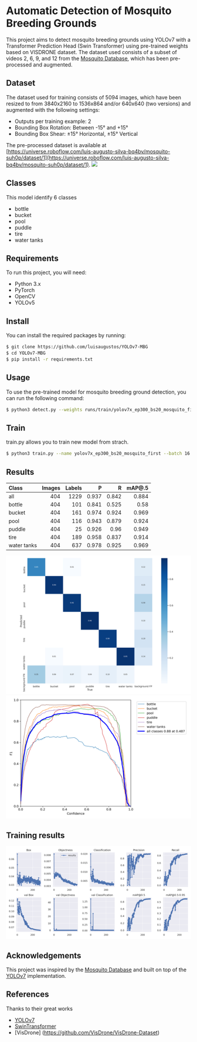 # Automatic Detection of Mosquito Breeding Grounds

This project aims to detect mosquito breeding grounds using YOLOv7 with a Transformer Prediction Head (Swin Transformer) using pre-trained weights based on VISDRONE dataset. The dataset used consists of a subset of videos 2, 6, 9, and 12 from the [Mosquito Database](https://www02.smt.ufrj.br/~tvdigital/database/mosquito/), which has been pre-processed and augmented.

## Dataset

The dataset used for training consists of 5094 images, which have been resized to from 3840x2160 to 1536x864 and/or 640x640 (two versions) and augmented with the following settings:

- Outputs per training example: 2
- Bounding Box Rotation: Between -15° and +15°
- Bounding Box Shear: ±15° Horizontal, ±15° Vertical

The pre-processed dataset is available at [https://universe.roboflow.com/luis-augusto-silva-bq4bv/mosquito-suh0p/dataset/1](https://universe.roboflow.com/luis-augusto-silva-bq4bv/mosquito-suh0p/dataset/1).
<a href="https://universe.roboflow.com/luis-augusto-silva-bq4bv/mosquito-suh0p">
    <img src="https://app.roboflow.com/images/download-dataset-badge.svg"></img>
</a>


## Classes

This model identify 6 classes 
- bottle
- bucket
- pool
- puddle
- tire
- water tanks
 

## Requirements

To run this project, you will need:

- Python 3.x
- PyTorch
- OpenCV
- YOLOv5


## Install
You can install the required packages by running:

```bash
$ git clone https://github.com/luisaugustos/YOLOv7-MBG
$ cd YOLOv7-MBG
$ pip install -r requirements.txt
```

## Usage
To use the pre-trained model for mosquito breeding ground detection, you can run the following command:
```bash
$ python3 detect.py --weights runs/train/yolov7x_ep300_bs20_mosquito_first9/weights/best.pt --conf 0.25 --img-size 640 --source /Users/luisaugustos/Downloads/dataset_mosquito/video10.avi
```

## Train
train.py allows you to train new model from strach.
```bash
$ python3 train.py --name yolov7x_ep300_bs20_mosquito_first --batch 16 --workers 4 --epochs 300 --data mosquito-1/data.yaml --weights yolov7x_training.pt --cfg cfg/training/yolov7x.yaml
``` 

## Results 
| Class         | Images | Labels | P     | R     | mAP@.5 |  
|:--------------|-------:|-------:|------:|------:|-------:|
| all           |    404 |   1229 | 0.937 | 0.842 |  0.884 |
| bottle        |    404 |    101 | 0.841 | 0.525 |   0.58 |
| bucket        |    404 |    161 | 0.974 | 0.924 |  0.969 |
| pool          |    404 |    116 | 0.943 | 0.879 |  0.924 |
| puddle        |    404 |     25 | 0.926 |  0.96 |  0.949 |
| tire          |    404 |    189 | 0.958 | 0.837 |  0.914 |
| water tanks   |    404 |    637 | 0.978 | 0.925 |  0.969 |

![Confusion Matrix](confusion_matrix.png)
![F1 Curve](F1_curve.png)

## Training results 
![Results](results.png)


## Acknowledgements

This project was inspired by the [Mosquito Database](https://www02.smt.ufrj.br/~tvdigital/database/mosquito/) and built on top of the [YOLOv7](https://github.com/WongKinYiu/yolov7) implementation.

## References
Thanks to their great works
* [YOLOv7](https://github.com/WongKinYiu/yolov7)
* [SwinTransformer](https://github.com/microsoft/Swin-Transformer)
* [VisDrone] (https://github.com/VisDrone/VisDrone-Dataset)